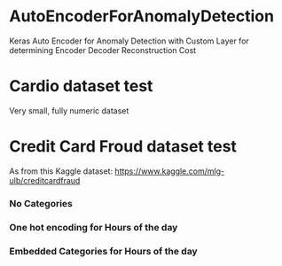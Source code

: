# AutoEncoderForAnomalyDetection
Keras Auto Encoder for Anomaly Detection with Custom Layer for determining Encoder Decoder Reconstruction Cost

# Cardio dataset test
Very small, fully numeric dataset

# Credit Card Froud dataset test
As from this Kaggle dataset: https://www.kaggle.com/mlg-ulb/creditcardfraud

### No Categories

### One hot encoding for Hours of the day

### Embedded Categories for Hours of the day


